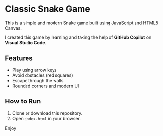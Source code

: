 # Classic Snake Game

This is a simple and modern Snake game built using JavaScript and HTML5 Canvas.

I created this game by learning and taking the help of **GitHub Copilot** on **Visual Studio Code**.

## Features

- Play using arrow keys
- Avoid obstacles (red squares)
- Escape through the walls
- Rounded corners and modern UI

## How to Run

1. Clone or download this repository.
2. Open `index.html` in your browser.

Enjoy